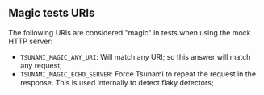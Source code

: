 ## Magic tests URIs

The following URIs are considered "magic" in tests when using the mock HTTP
server:

- `TSUNAMI_MAGIC_ANY_URI`: Will match any URI; so this answer will match any
request;
- `TSUNAMI_MAGIC_ECHO_SERVER`: Force Tsunami to repeat the request in the
response. This is used internally to detect flaky detectors;
